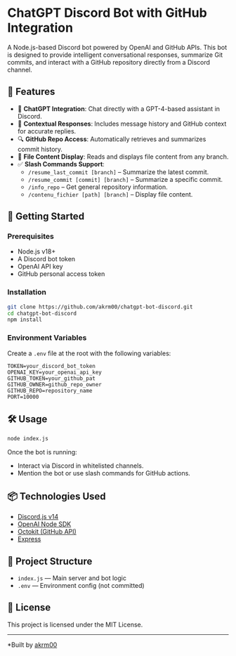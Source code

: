 # ChatGPT Discord Bot with GitHub Integration

A Node.js-based Discord bot powered by OpenAI and GitHub APIs. This bot is designed to provide intelligent conversational responses, summarize Git commits, and interact with a GitHub repository directly from a Discord channel.

## 🔧 Features

- 💬 **ChatGPT Integration**: Chat directly with a GPT-4-based assistant in Discord.
- 🧠 **Contextual Responses**: Includes message history and GitHub context for accurate replies.
- 🔍 **GitHub Repo Access**: Automatically retrieves and summarizes commit history.
- 📄 **File Content Display**: Reads and displays file content from any branch.
- ✅ **Slash Commands Support**:
  - `/resume_last_commit [branch]` – Summarize the latest commit.
  - `/resume_commit [commit] [branch]` – Summarize a specific commit.
  - `/info_repo` – Get general repository information.
  - `/contenu_fichier [path] [branch]` – Display file content.

## 🚀 Getting Started

### Prerequisites

- Node.js v18+
- A Discord bot token
- OpenAI API key
- GitHub personal access token

### Installation

```bash
git clone https://github.com/akrm00/chatgpt-bot-discord.git
cd chatgpt-bot-discord
npm install
```

### Environment Variables

Create a `.env` file at the root with the following variables:

```env
TOKEN=your_discord_bot_token
OPENAI_KEY=your_openai_api_key
GITHUB_TOKEN=your_github_pat
GITHUB_OWNER=github_repo_owner
GITHUB_REPO=repository_name
PORT=10000
```

## 🛠 Usage

```bash
node index.js
```

Once the bot is running:
- Interact via Discord in whitelisted channels.
- Mention the bot or use slash commands for GitHub actions.

## 📦 Technologies Used

- [Discord.js v14](https://discord.js.org/)
- [OpenAI Node SDK](https://github.com/openai/openai-node)
- [Octokit (GitHub API)](https://github.com/octokit/rest.js)
- [Express](https://expressjs.com/)

## 📁 Project Structure

- `index.js` — Main server and bot logic
- `.env` — Environment config (not committed)

## 📜 License

This project is licensed under the MIT License.

---

*Built by [akrm00](https://github.com/akrm00)
